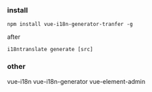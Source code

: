 ### install

```
npm install vue-i18n-generator-tranfer -g
```

after

```
i18ntranslate generate [src]
```

### other
vue-i18n
vue-i18n-generator
vue-element-admin
